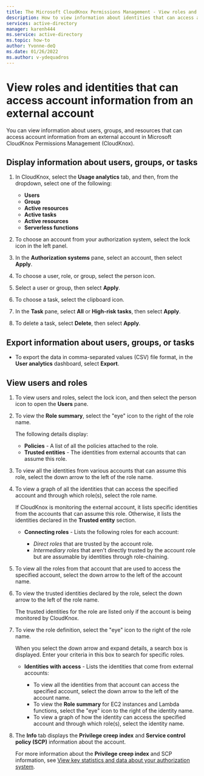 ```yaml
---
title: The Microsoft CloudKnox Permissions Management - View roles and identities that can access account information from an external account
description: How to view information about identities that can access accounts from an external account in Microsoft CloudKnox Permissions Management.
services: active-directory
manager: karenh444
ms.service: active-directory
ms.topic: how-to
author: Yvonne-deQ
ms.date: 01/26/2022
ms.author: v-ydequadros
---
```


# View roles and identities that can access account information from an external account

You can  view information about users, groups, and resources that can access account information from an external account in Microsoft CloudKnox Permissions Management (CloudKnox). 

## Display information about users, groups, or tasks

1. In CloudKnox, select the **Usage analytics** tab, and then, from the dropdown, select one of the following:

   - **Users**
   - **Group**
   - **Active resources**
   - **Active tasks**
   - **Active resources**
   - **Serverless functions**

1. To choose an account from your authorization system, select the lock icon in the left panel.
1. In the **Authorization systems** pane, select an account, then select **Apply**.

1. To choose a user, role, or group, select the person icon. 
1. Select a user or group, then select **Apply**. 

1. To choose a task, select the clipboard icon.
1. In the **Task** pane, select **All** or **High-risk tasks**, then select **Apply**. 
1. To delete a task, select **Delete**, then select **Apply**.


## Export information about users, groups, or tasks

- To export the data in comma-separated values (CSV) file format, in the **User analytics** dashboard, select **Export**.

## View users and roles

1. To view users and roles, select the lock icon, and then select the person icon to open the **Users** pane.

1. To view the **Role summary**, select the "eye" icon to the right of the role name. 

    The following details display:

     - **Policies** - A list of all the policies attached to the role.
     - **Trusted entities** - The identities from external accounts that can assume this role.

1. To view all the identities from various accounts that can assume this role, select the down arrow to the left of the role name.

1. To view a graph of all the identities that can access the specified account and through which role(s), select the role name. 

     If CloudKnox is monitoring the external account, it lists specific identities from the accounts that can assume this role. Otherwise, it lists the identities declared in the **Trusted entity** section.

     - **Connecting roles** - Lists the following roles for each account:

         - *Direct roles* that are trusted by the account role.
         - *Intermediary roles* that aren't directly trusted by the account role but are assumable by identities through role-chaining.

1. To view all the roles from that account that are used to access the specified account, select the down arrow to the left of the account name.

1. To view the trusted identities declared by the role, select the down arrow to the left of the role name. 

     The trusted identities for the role are listed only if the account is being monitored by CloudKnox.

1. To view the role definition, select the "eye" icon to the right of the role name. 

     When you select the down arrow and expand details, a search box is displayed. Enter your criteria in this box to search for specific roles.

     - **Identities with access** - Lists the identities that come from external accounts:

        - To view all the identities from that account can access the specified account, select the down arrow to the left of the account name.
        - To view the **Role summary** for EC2 instances and Lambda functions, select the "eye" icon to the right of the identity name. 
        -  To view a graph of how the identity can access the specified account and through which role(s), select the identity name.

1. The **Info** tab displays the **Privilege creep index** and **Service control policy (SCP)** information about the account. 

     For more information about the **Privilege creep index** and SCP information, see [View key statistics and data about your authorization system](cloudknox-ui-dashboard.md).

<!---## Next steps--->


